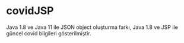 # covidJSP

Java 1.8 ve Java 11 ile JSON object oluşturma farkı,
Java 1.8 ve JSP ile güncel covid bilgileri gösterilmiştir.

